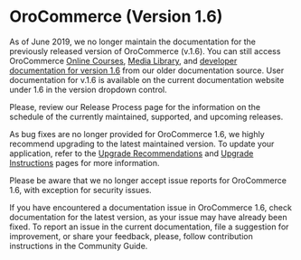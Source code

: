 # OroCommerce (Version 1.6)

As of June 2019, we no longer maintain the documentation for the previously released version of OroCommerce (v.1.6). You can still access OroCommerce <a href="https://oroinc.com/b2b-ecommerce/courses" target="_blank">Online Courses</a>, <a href="https://academy.oroinc.com/media-library/" target="_blank">Media Library</a>, and <a href="https://oroinc.com/b2b-ecommerce/doc/1.6/dev-guide" target="_blank">developer documentation for version 1.6</a> from our older documentation source. User documentation for v.1.6 is available on the current documentation website under 1.6 in the version dropdown control.

Please, review our Release Process page for the information on the schedule of the currently maintained, supported, and upcoming releases.

As bug fixes are no longer provided for OroCommerce 1.6, we highly recommend upgrading to the latest maintained version. To update your application, refer to the <a href="https://doc.oroinc.com/community/release-process/#upgrade-recommendations" target="_blank">Upgrade Recommendations</a> and [Upgrade Instructions](backend/setup/upgrade-to-new-version.md#upgrade) pages for more information.

Please be aware that we no longer accept issue reports for OroCommerce 1.6, with exception for security issues.

If you have encountered a documentation issue in OroCommerce 1.6, check documentation for the latest version, as your issue may have already been fixed. To report an issue in the current documentation, file a suggestion for improvement, or share your feedback, please, follow contribution instructions in the Community Guide.

<!-- Frontend -->
